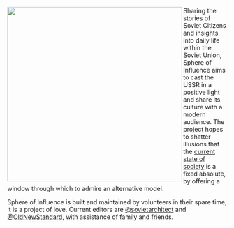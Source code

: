 <a href="https://sphere-of-influence.github.io/"><img src="https://sphere-of-influence.github.io/social-image.png" align="left" width="400" /></a>

Sharing the stories of Soviet Citizens and insights into daily life within the Soviet Union, Sphere of Influence aims to cast the USSR in a positive light and share its culture with a modern audience. The project hopes to shatter illusions that the [current state of society](https://en.wikipedia.org/wiki/Criticism_of_capitalism) is a fixed absolute, by offering a window through which to admire an alternative model.

Sphere of Influence is built and maintained by volunteers in their spare time, it is a project of love. Current editors are [@sovietarchitect](//twitter.com/sovietarchitect) and [@OldNewStandard](//twitter.com/OldNewStandard), with assistance of family and friends.
